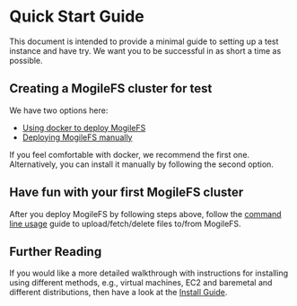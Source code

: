# Quick Start Guide
This document is intended to provide a minimal guide to setting up a test instance and have try. We want you to be successful in as short a time as possible.

## Creating a MogileFS cluster for test 

We have two options here: 
* [Using docker to deploy MogileFS](InstallOnDocker.md) 
* [Deploying MogileFS manually](InstallForTest.md)

If you feel comfortable with docker, we recommend the first one. Alternatively, you can install it manually by following the second option.
 
## Have fun with your first MogileFS cluster 

After you deploy MogileFS by following steps above, follow the [command line usage](CommandlineUsage.md) guide to upload/fetch/delete files to/from MogileFS.

## Further Reading
If you would like a more detailed walkthrough with instructions for installing using different methods, e.g., virtual machines, EC2 and baremetal and different distributions, then have a look at the [Install Guide](InstallHowTo.md).




